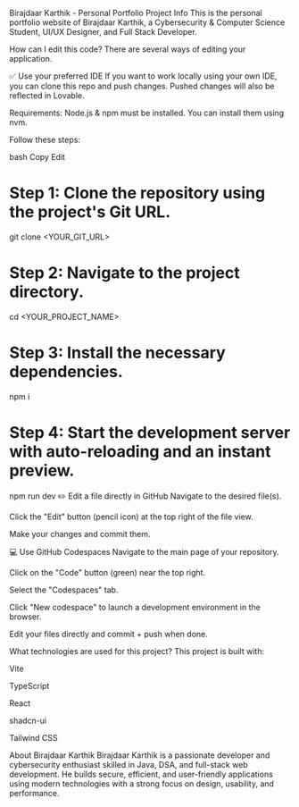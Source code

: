 Birajdaar Karthik - Personal Portfolio
Project Info
This is the personal portfolio website of Birajdaar Karthik, a Cybersecurity & Computer Science Student, UI/UX Designer, and Full Stack Developer.

How can I edit this code?
There are several ways of editing your application.

✅ Use your preferred IDE
If you want to work locally using your own IDE, you can clone this repo and push changes. Pushed changes will also be reflected in Lovable.

Requirements:
Node.js & npm must be installed. You can install them using nvm.

Follow these steps:

bash
Copy
Edit
# Step 1: Clone the repository using the project's Git URL.
git clone <YOUR_GIT_URL>

# Step 2: Navigate to the project directory.
cd <YOUR_PROJECT_NAME>

# Step 3: Install the necessary dependencies.
npm i

# Step 4: Start the development server with auto-reloading and an instant preview.
npm run dev
✏️ Edit a file directly in GitHub
Navigate to the desired file(s).

Click the "Edit" button (pencil icon) at the top right of the file view.

Make your changes and commit them.

💻 Use GitHub Codespaces
Navigate to the main page of your repository.

Click on the "Code" button (green) near the top right.

Select the "Codespaces" tab.

Click "New codespace" to launch a development environment in the browser.

Edit your files directly and commit + push when done.

What technologies are used for this project?
This project is built with:

Vite

TypeScript

React

shadcn-ui

Tailwind CSS

About Birajdaar Karthik
Birajdaar Karthik is a passionate developer and cybersecurity enthusiast skilled in Java, DSA, and full-stack web development. He builds secure, efficient, and user-friendly applications using modern technologies with a strong focus on design, usability, and performance.
